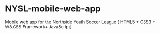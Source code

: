 # NYSL-mobile-web-app
Mobile web app for the Northside Youth Soccer League ( HTML5 + CSS3 + W3.CSS Framework+ JavaScript)
